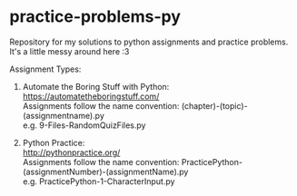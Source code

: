 # practice-problems-py
Repository for my solutions to python assignments and practice problems. It's a little messy around here :3

Assignment Types:

1. Automate the Boring Stuff with Python:\
https://automatetheboringstuff.com/  
Assignments follow the name convention: (chapter)-(topic)-(assignmentname).py\
e.g. 9-Files-RandomQuizFiles.py

2. Python Practice:\
http://pythonpractice.org/  
Assignments follow the name convention: PracticePython-(assignmentNumber)-(assignmentName).py\
e.g. PracticePython-1-CharacterInput.py
